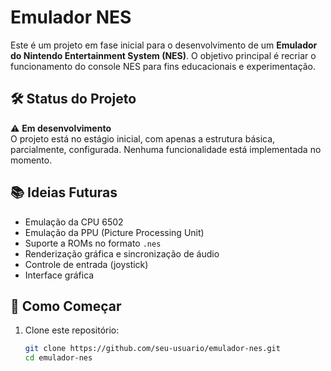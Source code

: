 # Emulador NES

Este é um projeto em fase inicial para o desenvolvimento de um **Emulador do Nintendo Entertainment System (NES)**. O objetivo principal é recriar o funcionamento do console NES para fins educacionais e experimentação.

## 🛠️ Status do Projeto

⚠️ **Em desenvolvimento**  
O projeto está no estágio inicial, com apenas a estrutura básica, parcialmente, configurada. Nenhuma funcionalidade está implementada no momento.

## 📚 Ideias Futuras

- Emulação da CPU 6502
- Emulação da PPU (Picture Processing Unit)
- Suporte a ROMs no formato `.nes`
- Renderização gráfica e sincronização de áudio
- Controle de entrada (joystick)
- Interface gráfica

## 🚀 Como Começar

1. Clone este repositório:
   ```bash
   git clone https://github.com/seu-usuario/emulador-nes.git
   cd emulador-nes

